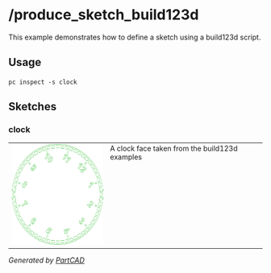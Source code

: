 # /produce_sketch_build123d

This example demonstrates how to define a sketch using a build123d script.

## Usage
```shell
pc inspect -s clock
```


## Sketches

### clock
<table><tr>
<td valign=top><img src="./clock.svg" width="200" height="200"></td>
<td valign=top>A clock face taken from the build123d examples</td>
</tr></table>

*Generated by [PartCAD](https://partcad.org/)*
